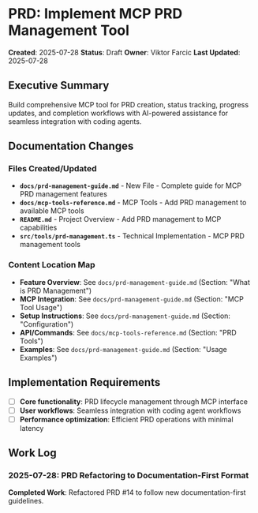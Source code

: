 # PRD: Implement MCP PRD Management Tool

**Created**: 2025-07-28
**Status**: Draft
**Owner**: Viktor Farcic
**Last Updated**: 2025-07-28

## Executive Summary
Build comprehensive MCP tool for PRD creation, status tracking, progress updates, and completion workflows with AI-powered assistance for seamless integration with coding agents.

## Documentation Changes

### Files Created/Updated
- **`docs/prd-management-guide.md`** - New File - Complete guide for MCP PRD management features
- **`docs/mcp-tools-reference.md`** - MCP Tools - Add PRD management to available MCP tools
- **`README.md`** - Project Overview - Add PRD management to MCP capabilities
- **`src/tools/prd-management.ts`** - Technical Implementation - MCP PRD management tools

### Content Location Map
- **Feature Overview**: See `docs/prd-management-guide.md` (Section: "What is PRD Management")
- **MCP Integration**: See `docs/prd-management-guide.md` (Section: "MCP Tool Usage")
- **Setup Instructions**: See `docs/prd-management-guide.md` (Section: "Configuration")
- **API/Commands**: See `docs/mcp-tools-reference.md` (Section: "PRD Tools")
- **Examples**: See `docs/prd-management-guide.md` (Section: "Usage Examples")

## Implementation Requirements
- [ ] **Core functionality**: PRD lifecycle management through MCP interface
- [ ] **User workflows**: Seamless integration with coding agent workflows
- [ ] **Performance optimization**: Efficient PRD operations with minimal latency

## Work Log

### 2025-07-28: PRD Refactoring to Documentation-First Format
**Completed Work**: Refactored PRD #14 to follow new documentation-first guidelines.